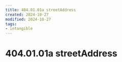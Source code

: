 ```yaml
---
title: 404.01.01a streetAddress
created: 2024-10-27
modified: 2024-10-27
tags: 
- intangible
---
```

# 404.01.01a streetAddress
